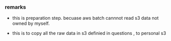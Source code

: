 ### remarks

- this is preparation step. becuase aws batch cannnot read s3 data not owned by myself.

- this is to copy all the raw data in s3 definied in questions , to personal s3
